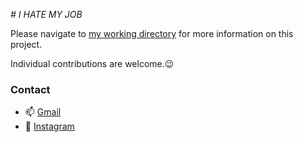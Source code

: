 _# I HATE MY JOB_

Please navigate to  [my working directory](https://github.com/mashahzad/Unity) for more information on this project.

Individual contributions are welcome.😉

### Contact

- 📫  [Gmail](mailto:mashahzad999@gmail.com)
- 📱   [Instagram](https://www.instagram.com/marsso77)
